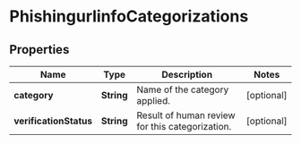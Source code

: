# PhishingurlinfoCategorizations

## Properties
Name | Type | Description | Notes
------------ | ------------- | ------------- | -------------
**category** | **String** | Name of the category applied. |  [optional]
**verificationStatus** | **String** | Result of human review for this categorization. |  [optional]
